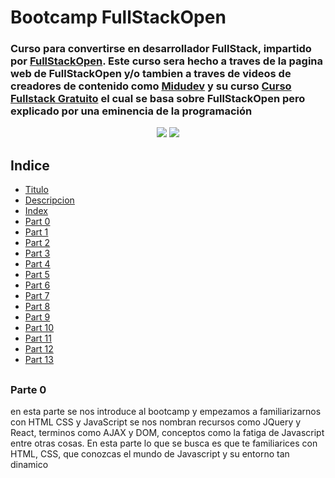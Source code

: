 <h1 id="title">
  Bootcamp FullStackOpen
</h1>

<h3 id="description">
  Curso para convertirse en desarrollador FullStack, impartido por <a href="https://fullstackopen.com/es" target="_blank">FullStackOpen</a>.
  Este curso sera hecho a traves de la pagina web de FullStackOpen y/o tambien a traves de videos de creadores de contenido 
  como <a href="https://midu.tube" target="_blank">Midudev</a> y su curso 
  <a href="https://www.youtube.com/playlist?list=PLV8x_i1fqBw0Kn_fBIZTa3wS_VZAqddX7" target="_blank">Curso Fullstack Gratuito</a>
  el cual se basa sobre FullStackOpen pero explicado por una eminencia de la programación
</h3>

<div display="flex" align="center" >
  <img class="badges" src="https://img.shields.io/badge/ESTADO-EN%20PROCESO-green">
  <img class="badges" src="https://img.shields.io/badge/PARTE_EN_DESARROLLO-Part1-green">
</div>

<h2 id="index">Indice</h2>

<ul>
  <li>
    <a href="#title">Titulo</a>
  </li>
  <li>
    <a href="#description">Descripcion</a>
  </li>
  <li>
    <a href="#index">Index</a>
  </li>
  <li>
    <a href="#part0">Part 0</a>
  </li>
  <li>
    <a href="#part1">Part 1</a>
  </li>
  <li>
    <a href="#part2">Part 2</a>
  </li>
  <li>
    <a href="#part3">Part 3</a>
  </li>
  <li>
    <a href="#part4">Part 4</a>
  </li>
  <li>
    <a href="#part5">Part 5</a>
  </li>
  <li>
    <a href="#part6">Part 6</a>
  </li>
  <li>
    <a href="#part7">Part 7</a>
  </li>
  <li>
    <a href="#part8">Part 8</a>
  </li>
  <li>
    <a href="#part9">Part 9</a>
  </li>
  <li>
    <a href="#part10">Part 10</a>
  </li>
  <li>
    <a href="#part11">Part 11</a>
  </li>
  <li>
    <a href="#part12">Part 12</a>
  </li>
  <li>
    <a href="#part13">Part 13</a>
  </li>
</ul>

<h2 id="part0">
  <h3>
    Parte 0
  </h3>
  <p>
    en esta parte se nos introduce al bootcamp y empezamos a familiarizarnos con HTML CSS y JavaScript se nos 
    nombran recursos como JQuery y React, terminos como AJAX y DOM, conceptos como la fatiga de Javascript entre otras cosas.
    En esta parte lo que se busca es que te familiarices con HTML, CSS, que conozcas el mundo de Javascript y su entorno tan dinamico
  </p>
</h2>
